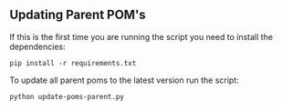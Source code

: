 ## Updating Parent POM's

If this is the first time you are running the script you need to install the dependencies:

```
pip install -r requirements.txt
```

To update all parent poms to the latest version run the script: 

```
python update-poms-parent.py
```
